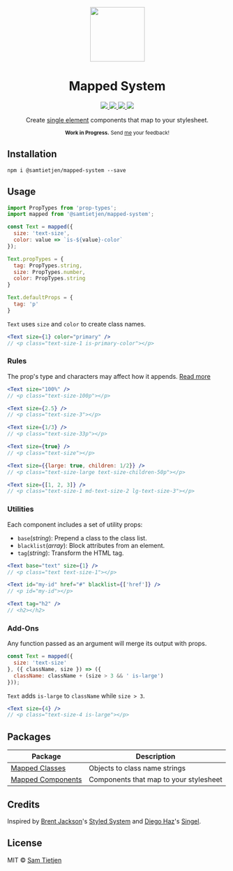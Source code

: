 <p align="center">
  <img src="https://samtietjen.com/static/images/mapped-system.svg" width="125px" />
</p>

<h1 align="center">Mapped System</h1>

<p align="center">
  <a href="https://www.npmjs.com/package/@samtietjen/mapped-system">
    <img src="https://img.shields.io/badge/npm-v0.2.0-black.svg?style=flat-square">
  </a>
  <a href="https://nodejs.org/api/documentation.html#documentation_stability_index">
    <img src="https://img.shields.io/badge/stability-experimental-black.svg?style=flat-square">
  </a>
  <a href="https://reactjs.org/">
    <img src="https://img.shields.io/badge/library-React-black.svg?style=flat-square">
  </a>
  <a href="https://opensource.org/licenses/MIT">
    <img src="https://img.shields.io/badge/license-MIT-black.svg?style=flat-square">
  </a>
</p>

<p align="center">
Create <a href="https://medium.freecodecamp.org/introducing-the-single-element-pattern-dfbd2c295c5d">single element</a> components that map to your stylesheet.</strong>
</p>

<p align="center">
<sub><strong>Work in Progress.</strong> Send <a href="https://github.com/samtietjen">me</a> your feedback!</sub>
</p>

## Installation
```shell
npm i @samtietjen/mapped-system --save
```

## Usage
```jsx
import PropTypes from 'prop-types';
import mapped from '@samtietjen/mapped-system';

const Text = mapped({
  size: 'text-size',
  color: value => `is-${value}-color`
});

Text.propTypes = {
  tag: PropTypes.string,
  size: PropTypes.number,
  color: PropTypes.string
}

Text.defaultProps = {
  tag: 'p'
}
```

`Text` uses `size` and `color` to create class names.

```jsx
<Text size={1} color="primary" />
// <p class="text-size-1 is-primary-color"></p>
```

### Rules
The prop's type and characters may affect how it appends. [Read more](docs/rules.md)

```jsx
<Text size="100%" />
// <p class="text-size-100p"></p> 

<Text size={2.5} />
// <p class="text-size-3"></p>

<Text size={1/3} />
// <p class="text-size-33p"></p> 

<Text size={true} />
// <p class="text-size"></p>

<Text size={{large: true, children: 1/2}} />
// <p class="text-size-large text-size-children-50p"></p>

<Text size={[1, 2, 3]} />
// <p class="text-size-1 md-text-size-2 lg-text-size-3"></p>
```

### Utilities
Each component includes a set of utility props:
- `base`(*string*): Prepend a class to the class list.
- `blacklist`(*array*): Block attributes from an element.
- `tag`(*string*): Transform the HTML tag.

```jsx
<Text base="text" size={1} /> 
// <p class="text text-size-1"></p>

<Text id="my-id" href="#" blacklist={['href']} /> 
// <p id="my-id"></p>

<Text tag="h2" /> 
// <h2></h2>
```

### Add-Ons
Any function passed as an argument will merge its output with props.

```js
const Text = mapped({
  size: 'text-size'
}, ({ className, size }) => ({
  className: className + (size > 3 && ' is-large')
}));
```

`Text` adds `is-large` to `className` while `size > 3`.

```jsx
<Text size={4} />
// <p class="text-size-4 is-large"></p>
```

## Packages
| Package | Description |
| ------- | ----------- |
| [Mapped Classes](packages/mapped-classes) | Objects to class name strings |
| [Mapped Components](packages/mapped-components) | Components that map to your stylesheet |

## Credits
Inspired by [Brent Jackson](http://jxnblk.com/)'s [Styled System](https://github.com/jxnblk/styled-system) and [Diego Haz](https://twitter.com/diegohaz)'s [Singel](https://github.com/diegohaz/singel).

## License
MIT © [Sam Tietjen](https://samtietjen.com)